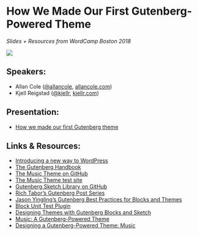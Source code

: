 # How We Made Our First Gutenberg-Powered Theme
_Slides + Resources from WordCamp Boston 2018_

![](https://cldup.com/s8c_Ek73zC-3000x3000.jpeg)

## Speakers:

- Allan Cole ([@allancole](http://twitter.com/allancole), [allancole.com](https://www.allancole.com))
- Kjell Reigstad ([@kjellr](http://twitter.com/kjellr), [kjellr.com](https://kjellr.com/)) 

## Presentation:

- [How we made our first Gutenberg theme](https://github.com/kjellr/music-theme-wcbos/raw/gh-pages/Music-Theme-Presentation.pdf)

## Links & Resources:

- [Introducing a new way to WordPress](https://wordpress.org/gutenberg/)
- [The Gutenberg Handbook](https://wordpress.org/gutenberg/handbook/)
- [The Music Theme on GitHub](https://github.com/automattic/musictheme)
- [The Music Theme test site](http://musictheme.mystagingwebsite.com)
- [Gutenberg Sketch Library on GitHub](https://github.com/Automattic/gutenberg-themes-sketch)
- [Rich Tabor’s Gutenberg Post Series](https://richtabor.com/category/gutenberg/)
- [Jason Yingling’s Gutenberg Best Practices for Blocks and Themes](https://jasonyingling.me/gutenberg-best-practices-for-blocks-and-themes/)
- [Block Unit Test Plugin](https://wordpress.org/plugins/block-unit-test/)
- [Designing Themes with Gutenberg Blocks and Sketch](https://themeshaper.com/2018/03/07/designing-gutenberg-block-driven-themes-with-sketch/)
- [Music: A Gutenberg-Powered Theme](https://themeshaper.com/2018/05/22/music-a-gutenberg-powered-theme/)
- [Designing a Gutenberg-Powered Theme: Music](https://themeshaper.com/2018/06/04/designing-a-gutenberg-powered-theme-music/)